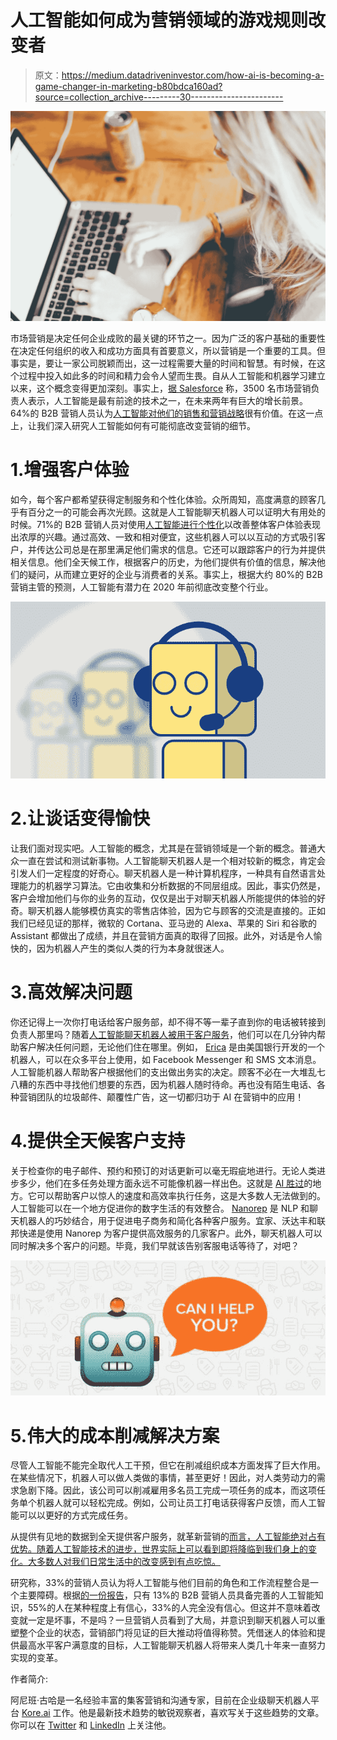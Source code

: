 # 人工智能如何成为营销领域的游戏规则改变者

> 原文：<https://medium.datadriveninvestor.com/how-ai-is-becoming-a-game-changer-in-marketing-b80bdca160ad?source=collection_archive---------30----------------------->

![](img/4b87e97131f9c45c7b1e070223db7afd.png)

市场营销是决定任何企业成败的最关键的环节之一。因为广泛的客户基础的重要性在决定任何组织的收入和成功方面具有首要意义，所以营销是一个重要的工具。但事实是，要让一家公司脱颖而出，这一过程需要大量的时间和智慧。有时候，在这个过程中投入如此多的时间和精力会令人望而生畏。自从人工智能和机器学习建立以来，这个概念变得更加深刻。事实上，[据 Salesforce](http://www.huffingtonpost.com/entry/2017-state-of-marketing-ai-is-highest-tech-investment_us_593eea47e4b014ae8c69e2fd) 称，3500 名市场营销负责人表示，人工智能是最有前途的技术之一，在未来两年有巨大的增长前景。64%的 B2B 营销人员认为[人工智能对他们的销售和营销战略](https://www.everstring.com/resources/report-the-state-of-ai-in-b2b-marketing/)很有价值。在这一点上，让我们深入研究人工智能如何有可能彻底改变营销的细节。

# 1.增强客户体验

如今，每个客户都希望获得定制服务和个性化体验。众所周知，高度满意的顾客几乎有百分之一的可能会再次光顾。这就是人工智能聊天机器人可以证明大有用处的时候。71%的 B2B 营销人员对使用[人工智能进行个性化](https://www.everstring.com/resources/report-the-state-of-ai-in-b2b-marketing/)以改善整体客户体验表现出浓厚的兴趣。通过高效、一致和相对便宜，这些机器人可以以互动的方式吸引客户，并传达公司总是在那里满足他们需求的信息。它还可以跟踪客户的行为并提供相关信息。他们全天候工作，根据客户的历史，为他们提供有价值的信息，解决他们的疑问，从而建立更好的企业与消费者的关系。事实上，根据大约 80%的 B2B 营销主管的预测，人工智能有潜力在 2020 年前彻底改变整个行业。

![](img/ce6a3c21a1fda417c0088c58b5f151a5.png)

# 2.让谈话变得愉快

让我们面对现实吧。人工智能的概念，尤其是在营销领域是一个新的概念。普通大众一直在尝试和测试新事物。人工智能聊天机器人是一个相对较新的概念，肯定会引发人们一定程度的好奇心。聊天机器人是一种计算机程序，一种具有自然语言处理能力的机器学习算法。它由收集和分析数据的不同层组成。因此，事实仍然是，客户会增加他们与你的业务的互动，仅仅是出于对聊天机器人所能提供的体验的好奇。聊天机器人能够模仿真实的零售店体验，因为它与顾客的交流是直接的。正如我们已经见证的那样，微软的 Cortana、亚马逊的 Alexa、苹果的 Siri 和谷歌的 Assistant 都做出了成绩，并且在营销方面真的取得了回报。此外，对话是令人愉快的，因为机器人产生的类似人类的行为本身就很迷人。

# 3.高效解决问题

你还记得上一次你打电话给客户服务部，却不得不等一辈子直到你的电话被转接到负责人那里吗？随着[人工智能聊天机器人被用于客户服务](https://www.emarketer.com/content/few-marketers-are-using-ai-chatbots)，他们可以在几分钟内帮助客户解决任何问题，无论他们住在哪里。例如， [Erica](https://www.cnbc.com/2016/10/24/bank-of-america-launches-ai-chatbot-erica--heres-what-it-does.html) 是由美国银行开发的一个机器人，可以在众多平台上使用，如 Facebook Messenger 和 SMS 文本消息。人工智能机器人帮助客户根据他们的支出做出务实的决定。顾客不必在一大堆乱七八糟的东西中寻找他们想要的东西，因为机器人随时待命。再也没有陌生电话、各种营销团队的垃圾邮件、颠覆性广告，这一切都归功于 AI 在营销中的应用！

# 4.提供全天候客户支持

关于检查你的电子邮件、预约和预订的对话更新可以毫无瑕疵地进行。无论人类进步多少，他们在多任务处理方面永远不可能像机器一样出色。这就是 [AI 胜过](https://snaps.io/heres-chatbots-best-ai-marketing-automation-tool/)的地方。它可以帮助客户以惊人的速度和高效率执行任务，这是大多数人无法做到的。人工智能可以在一个地方促进你的数字生活的有效整合。 [Nanorep](https://www.nanorep.com/customers/featured-customers) 是 NLP 和聊天机器人的巧妙结合，用于促进电子商务和简化各种客户服务。宜家、沃达丰和联邦快递是使用 Nanorep 为客户提供高效服务的几家客户。此外，聊天机器人可以同时解决多个客户的问题。毕竟，我们早就该告别客服电话等待了，对吧？

![](img/85aa9b26cf2a6c90295923ae097530e5.png)

# 5.伟大的成本削减解决方案

尽管人工智能不能完全取代人工干预，但它在削减组织成本方面发挥了巨大作用。在某些情况下，机器人可以做人类做的事情，甚至更好！因此，对人类劳动力的需求急剧下降。因此，该公司可以削减雇用多名员工完成一项任务的成本，而这项任务单个机器人就可以轻松完成。例如，公司让员工打电话获得客户反馈，而人工智能可以以更好的方式完成任务。

从提供有见地的数据到全天提供客户服务，就革新营销的[而言，人工智能绝对占有优势。随着人工智能技术的进步，世界实际上可以看到即将降临到我们身上的变化。大多数人对我们日常生活中的改变感到有点吃惊。](https://www.forbes.com/sites/forbesagencycouncil/2018/05/23/how-ai-will-change-marketing-as-we-know-it/#2e3c784778b7)

研究称，33%的营销人员认为将人工智能与他们目前的角色和工作流程整合是一个主要障碍。根据[的一份报告](https://www.everstring.com/resources/report-the-state-of-ai-in-b2b-marketing/)，只有 13%的 B2B 营销人员具备完善的人工智能知识，55%的人在某种程度上有信心，33%的人完全没有信心。但这并不意味着改变就一定是坏事，不是吗？一旦营销人员看到了大局，并意识到聊天机器人可以重塑整个企业的状态，营销部门将见证的巨大推动将值得称赞。凭借迷人的体验和提供最高水平客户满意度的目标，人工智能聊天机器人将带来人类几十年来一直努力实现的变革。

作者简介:

阿尼班·古哈是一名经验丰富的集客营销和沟通专家，目前在企业级聊天机器人平台 [Kore.ai](https://kore.ai/) 工作。他是最新技术趋势的敏锐观察者，喜欢写关于这些趋势的文章。你可以在 [Twitter](http://@anibeg25) 和 [LinkedIn](https://www.linkedin.com/in/anibeg25/) 上关注他。